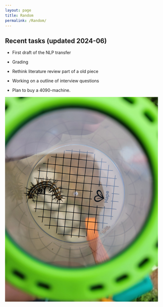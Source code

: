 ```yaml
---
layout: page
title: Random
permalink: /Random/
---
```


## Recent tasks (updated 2024-06)

- First draft of the NLP transfer

- Grading

- Rethink literature review part of a old piece

- Working on a outline of interview questions

- Plan to buy a 4090-machine.

![](/_pics/cata.jpg)